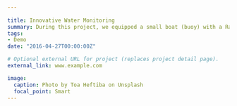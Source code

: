 ```yaml
---
 
title: Innovative Water Monitoring
summary: During this project, we equipped a small boat (buoy) with a Raman spectrometer to monitor the water quality.  We focused primarily on two main research areas:  i) on the development and demonstration of a real-time monitoring technology for the detection of pathogens (specifically E-Coli and Enterococci) in drinking and bathing water, as this is a water quality and monitoring priority in Ireland. ii) development of a demonstration-level integrated system for monitoring nutrients Nitrogen and Phosphorus (N&P) and calculating the assimilative capacity in watercourses `external_link`.
tags:
- Demo
date: "2016-04-27T00:00:00Z"

# Optional external URL for project (replaces project detail page).
external_link: www.example.com

image:
  caption: Photo by Toa Heftiba on Unsplash
  focal_point: Smart
---
```

